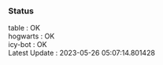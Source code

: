 ### Status


table : OK  
hogwarts : OK  
icy-bot : OK  
Latest Update : 2023-05-26 05:07:14.801428
